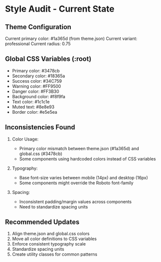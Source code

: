 # Style Audit - Current State

## Theme Configuration
Current primary color: #1a365d (from theme.json)
Current variant: professional
Current radius: 0.75

## Global CSS Variables (:root)
- Primary color: #3478cb
- Secondary color: #18365a
- Success color: #34C759
- Warning color: #FF9500
- Danger color: #FF3B30
- Background color: #f8f9fa
- Text color: #1c1c1e
- Muted text: #8e8e93
- Border color: #e5e5ea

## Inconsistencies Found
1. Color Usage:
   - Primary color mismatch between theme.json (#1a365d) and global.css (#3478cb)
   - Some components using hardcoded colors instead of CSS variables

2. Typography:
   - Base font-size varies between mobile (14px) and desktop (16px)
   - Some components might override the Roboto font-family

3. Spacing:
   - Inconsistent padding/margin values across components
   - Need to standardize spacing units

## Recommended Updates
1. Align theme.json and global.css colors
2. Move all color definitions to CSS variables
3. Enforce consistent typography scale
4. Standardize spacing units
5. Create utility classes for common patterns